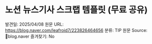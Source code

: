 # 노션 뉴스기사 스크랩 템플릿 (무료 공유)

발견일: 2025/04/08
원문 URL: https://blog.naver.com/leafroid7/223826464656
분류: TIP
원문 Source: 🔗blog.naver
즐겨찾기: No